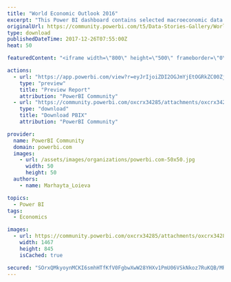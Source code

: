 ```yaml
---
title: "World Economic Outlook 2016"
excerpt: "This Power BI dashboard contains selected macroeconomic data series from the statistical appendix of the Woeld Economic Outlook Report, which"
originalUrl: https://community.powerbi.com/t5/Data-Stories-Gallery/World-Economic-Outlook-2016/m-p/329122
type: download
publishedDateTime: 2017-12-26T07:55:00Z
heat: 50

featuredContent: "<iframe width=\"800\" height=\"500\" frameborder=\"0\" src=\"https://app.powerbi.com/view?r=eyJrIjoiZDI2OGJmYjEtOGRkZC00ZjFmLTk1NGQtYjQ5MGU2MDIwMDZmIiwidCI6IjAwYjI4NzMzLWYyM2QtNDY3Ny04ODhiLTRkZWE0NDQ2MGQ0MyIsImMiOjl9\"></iframe>"

actions:
  - url: "https://app.powerbi.com/view?r=eyJrIjoiZDI2OGJmYjEtOGRkZC00ZjFmLTk1NGQtYjQ5MGU2MDIwMDZmIiwidCI6IjAwYjI4NzMzLWYyM2QtNDY3Ny04ODhiLTRkZWE0NDQ2MGQ0MyIsImMiOjl9"
    type: "preview"
    title: "Preview Report"
    attribution: "PowerBI Community"
  - url: "https://community.powerbi.com/oxcrx34285/attachments/oxcrx34285/DataStoriesGallery/1377/2/World%20economic%20outlook%202016.pbix"
    type: "download"
    title: "Download PBIX"
    attribution: "PowerBI Community"

provider:
  name: PowerBI Community
  domain: powerbi.com
  images:
    - url: /assets/images/organizations/powerbi.com-50x50.jpg
      width: 50
      height: 50
  authors:
    - name: Marhayta_Loieva

topics:
  - Power BI
tags:
  - Economics

images:
  - url: https://community.powerbi.com/oxcrx34285/attachments/oxcrx34285/DataStoriesGallery/1377/1/World%20Economic%20Outlook%202016%20Thumbnail%20image.png
    width: 1467
    height: 845
    isCached: true

secured: "SOrxQMkyoynMCKI6smhHTfKfV0FgbwXwW28YHXv1PmU06VSkNkoz7RuKQB/MRY6sb6NycxHPWb5XNzDHlQiKl8RPjbOdUYwFLY4oAm1LKdoOresB894VELlKhrvI92IrniGHEKEandNLBIBlptPJxFy34WOP3IUQF9+b1a2bm2KTUc1DowUM1ruI78QPZG2CuKNE4HI/8LBJYtHBEKt1bDsOcprzG+Uhc/HONBEx6Y5v+ZcbaESuIKeurp5PtfzxrkYihNQt8nNiPlwIIsynU5PYGyoM2rtrjHkgmt3EJVoy8C+PeTAU4Gk+9XnrkmOr7YrQvcuW9EUFq9PQl6K+hf2wLcSXOQeMs/90NkbOTy46W5dPmiUUrcJWvrwtojfWMpBYWCrUdQ8aSkdjOxO2Uw==;KEusXS0n48RVnubV4TpD8Q=="
---
```



